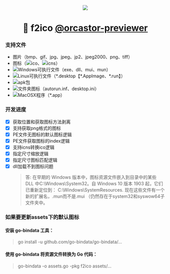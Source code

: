 <p align="center">
  <a href="https://orcastor.github.io/doc/">
    <img src="https://orcastor.github.io/doc/logo.svg">
  </a>
</p>

<h1 align="center"><strong>🔬 f2ico</strong> <a href="https://github.com/orcastor/addon-previewer">@orcastor-previewer</a></h1>

### 支持文件

- 图片（bmp、gif、jpg、jpeg、jp2、jpeg2000、png、tiff）
- 图标（![](https://raw.githubusercontent.com/drag-and-publish/operating-system-logos/master/src/16x16/WIN.png)ico、![](https://raw.githubusercontent.com/drag-and-publish/operating-system-logos/master/src/16x16/MAC.png)icns）
- ![](https://raw.githubusercontent.com/drag-and-publish/operating-system-logos/master/src/16x16/WIN.png)Windows可执行文件（exe、dll、mui、mun）
- ![](https://raw.githubusercontent.com/drag-and-publish/operating-system-logos/master/src/16x16/LIN.png)Linux可执行文件（\*.desktop【\*.AppImage、\*.run】）
- ![](https://raw.githubusercontent.com/drag-and-publish/operating-system-logos/master/src/16x16/AND.png)apk包
- ![](https://raw.githubusercontent.com/drag-and-publish/operating-system-logos/master/src/16x16/WIN.png)文件夹图标（autorun.inf、desktop.ini）
- ![](https://raw.githubusercontent.com/drag-and-publish/operating-system-logos/master/src/16x16/MAC.png)MacOSX程序（\*.app）

### 开发进度

- [x] 获取位置和获取图标方法剥离
- [x] 支持获取png格式的图标
- [x] PE文件无图标的默认图标逻辑
- [x] PE文件获取图标的index逻辑
- [x] 支持icns转换ico逻辑
- [x] 指定尺寸缩放逻辑
- [x] 指定尺寸图标匹配逻辑
- [x] dll加载不到图标问题
  > 答: 在早期的 Windows 版本中，图标资源文件嵌入到目录中的某些 DLL 中C:\Windows\System32。自 Windows 10 版本 1903 起，它们已重新定位到： C:\Windows\SystemResources. 现在这些文件有一个新的扩展名，.mun而不是.mui （仍然存在于system32和syswow64子文件夹中。

### 如果要更新assets下的默认图标

#### 安装 go-bindata 工具：
> go install -u github.com/go-bindata/go-bindata/...

#### 使用 go-bindata 将资源文件转换为 Go 代码：
> go-bindata -o assets.go -pkg f2ico assets/...